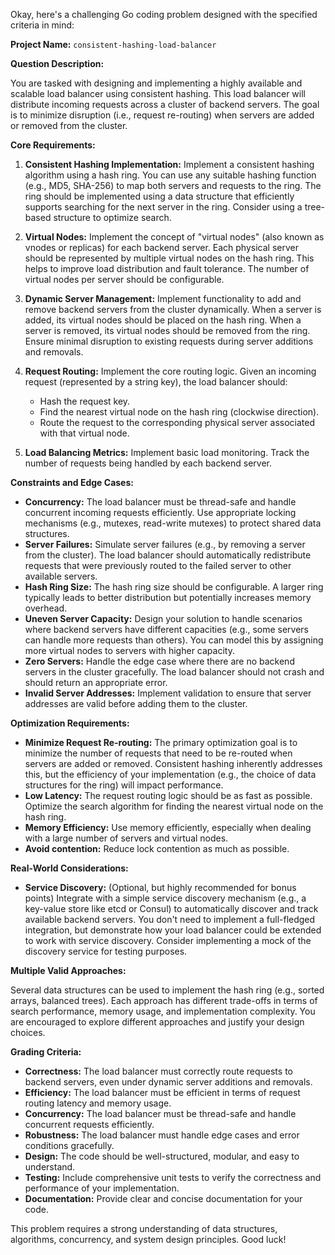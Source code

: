 Okay, here's a challenging Go coding problem designed with the specified criteria in mind:

**Project Name:** `consistent-hashing-load-balancer`

**Question Description:**

You are tasked with designing and implementing a highly available and scalable load balancer using consistent hashing. This load balancer will distribute incoming requests across a cluster of backend servers.  The goal is to minimize disruption (i.e., request re-routing) when servers are added or removed from the cluster.

**Core Requirements:**

1.  **Consistent Hashing Implementation:** Implement a consistent hashing algorithm using a hash ring.  You can use any suitable hashing function (e.g., MD5, SHA-256) to map both servers and requests to the ring.  The ring should be implemented using a data structure that efficiently supports searching for the next server in the ring.  Consider using a tree-based structure to optimize search.

2.  **Virtual Nodes:**  Implement the concept of "virtual nodes" (also known as vnodes or replicas) for each backend server.  Each physical server should be represented by multiple virtual nodes on the hash ring. This helps to improve load distribution and fault tolerance. The number of virtual nodes per server should be configurable.

3.  **Dynamic Server Management:**  Implement functionality to add and remove backend servers from the cluster dynamically.  When a server is added, its virtual nodes should be placed on the hash ring. When a server is removed, its virtual nodes should be removed from the ring.  Ensure minimal disruption to existing requests during server additions and removals.

4.  **Request Routing:** Implement the core routing logic. Given an incoming request (represented by a string key), the load balancer should:

    *   Hash the request key.
    *   Find the nearest virtual node on the hash ring (clockwise direction).
    *   Route the request to the corresponding physical server associated with that virtual node.

5.  **Load Balancing Metrics:** Implement basic load monitoring. Track the number of requests being handled by each backend server.

**Constraints and Edge Cases:**

*   **Concurrency:** The load balancer must be thread-safe and handle concurrent incoming requests efficiently. Use appropriate locking mechanisms (e.g., mutexes, read-write mutexes) to protect shared data structures.
*   **Server Failures:**  Simulate server failures (e.g., by removing a server from the cluster). The load balancer should automatically redistribute requests that were previously routed to the failed server to other available servers.
*   **Hash Ring Size:** The hash ring size should be configurable. A larger ring typically leads to better distribution but potentially increases memory overhead.
*   **Uneven Server Capacity:** Design your solution to handle scenarios where backend servers have different capacities (e.g., some servers can handle more requests than others). You can model this by assigning more virtual nodes to servers with higher capacity.
*   **Zero Servers:** Handle the edge case where there are no backend servers in the cluster gracefully.  The load balancer should not crash and should return an appropriate error.
*   **Invalid Server Addresses:** Implement validation to ensure that server addresses are valid before adding them to the cluster.

**Optimization Requirements:**

*   **Minimize Request Re-routing:** The primary optimization goal is to minimize the number of requests that need to be re-routed when servers are added or removed. Consistent hashing inherently addresses this, but the efficiency of your implementation (e.g., the choice of data structures for the ring) will impact performance.
*   **Low Latency:** The request routing logic should be as fast as possible.  Optimize the search algorithm for finding the nearest virtual node on the hash ring.
*   **Memory Efficiency:**  Use memory efficiently, especially when dealing with a large number of servers and virtual nodes.
*   **Avoid contention:** Reduce lock contention as much as possible.

**Real-World Considerations:**

*   **Service Discovery:** (Optional, but highly recommended for bonus points) Integrate with a simple service discovery mechanism (e.g., a key-value store like etcd or Consul) to automatically discover and track available backend servers. You don't need to implement a full-fledged integration, but demonstrate how your load balancer could be extended to work with service discovery. Consider implementing a mock of the discovery service for testing purposes.

**Multiple Valid Approaches:**

Several data structures can be used to implement the hash ring (e.g., sorted arrays, balanced trees). Each approach has different trade-offs in terms of search performance, memory usage, and implementation complexity. You are encouraged to explore different approaches and justify your design choices.

**Grading Criteria:**

*   **Correctness:** The load balancer must correctly route requests to backend servers, even under dynamic server additions and removals.
*   **Efficiency:** The load balancer must be efficient in terms of request routing latency and memory usage.
*   **Concurrency:** The load balancer must be thread-safe and handle concurrent requests efficiently.
*   **Robustness:** The load balancer must handle edge cases and error conditions gracefully.
*   **Design:** The code should be well-structured, modular, and easy to understand.
*   **Testing:**  Include comprehensive unit tests to verify the correctness and performance of your implementation.
*   **Documentation:** Provide clear and concise documentation for your code.

This problem requires a strong understanding of data structures, algorithms, concurrency, and system design principles. Good luck!
